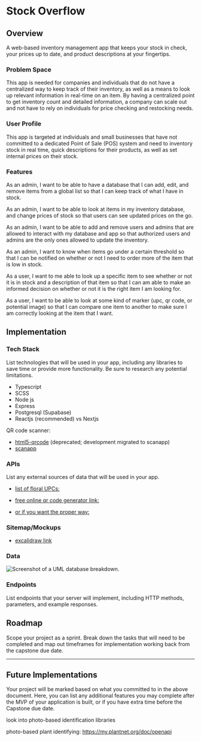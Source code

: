 # Stock Overflow

## Overview

A web-based inventory management app that keeps your stock in check, your prices up to date, and product descriptions at your fingertips.

### Problem Space

This app is needed for companies and individuals that do not have a centralized way to keep track of their inventory, as well as a means to look up relevant information in real-time on an item. By having a centralized point to get inventory count and detailed information, a company can scale out and not have to rely on individuals for price checking and restocking needs.

### User Profile

This app is targeted at individuals and small businesses that have not committed to a dedicated Point of Sale (POS) system and need to inventory stock in real time, quick descriptions for their products, as well as set internal prices on their stock.

### Features

As an admin, I want to be able to have a database that I can add, edit, and remove items from a global list so that I can keep track of what I have in stock.

As an admin, I want to be able to look at items in my inventory database, and change prices of stock so that users can see updated prices on the go.

As an admin, I want to be able to add and remove users and admins that are allowed to interact with my database and app so that authorized users and admins are the only ones allowed to update the inventory.

As an admin, I want to know when items go under a certain threshold so that I can be notified on whether or not I need to order more of the item that is low in stock.

As a user, I want to me able to look up a specific item to see whether or not it is in stock and a description of that item so that I can am able to make an informed decision on whether or not it is the right item I am looking for.

As a user, I want to be able to look at some kind of marker (upc, qr code, or potential image) so that I can compare one item to another to make sure I am correctly looking at the item that I want.

## Implementation

### Tech Stack

List technologies that will be used in your app, including any libraries to save time or provide more functionality. Be sure to research any potential limitations.

- Typescript
- SCSS
- Node js
- Express
- Postgresql (Supabase)
- Reactjs (recommended) vs Nextjs

QR code scanner:

- [html5-qrcode](https://www.npmjs.com/package/html5-qrcode) (deprecated; development migrated to scanapp)
- [scanapp](https://scanapp.org/html5-qrcode-docs/docs/intro)

### APIs

List any external sources of data that will be used in your app.

- [list of floral UPCs:](https://www.freshproduce.com/resources/floral/floral-universal-product-codes/)

- [free online qr code generator link:](https://public-api.qr-code-generator.com/v1/create/free?image_format=SVG&image_width=500&foreground_color=%23000000&frame_color=%23000000&frame_name=no-frame&qr_code_logo=&qr_code_pattern=rounded-3&qr_code_text=<your-text-here>)

- [or if you want the proper way:](https://www.qr-code-generator.com/qr-code-api/?cks=28075_1715486675_c4da9d4322eb902475e29d032a9dce0e&cpid=72a03c17-313a-4b34-9153-3c11d56863e5&sv1=affiliate&sv_campaign_id=1169924&awc=28075_1715486675_c4da9d4322eb902475e29d032a9dce0e&gclid=Cj0KCQjwkN--BhDkARIsAD_mnIqe8gl3KUYyFuCZkvhT8mnpn8YX5f-n8Pun0N63uwyR-N9pakRhmUoaAsM9EALw_wcB&campaignid=20261693957&adgroupid=&cpid=39bf0834-c3de-4cf9-85b6-aaee355e93f8&gad_source=1&target=api-ad)

### Sitemap/Mockups

- [excalidraw link](https://excalidraw.com/#json=njKaQcoXxYZEnbHJMkbXV,t2OX5kfzaQf-Q5N97x-KKQ)

### Data

![Screenshot of a UML database breakdown.]()

### Endpoints

List endpoints that your server will implement, including HTTP methods, parameters, and example responses.

## Roadmap

Scope your project as a sprint. Break down the tasks that will need to be completed and map out timeframes for implementation working back from the capstone due date.

---

## Future Implementations

Your project will be marked based on what you committed to in the above document. Here, you can list any additional features you may complete after the MVP of your application is built, or if you have extra time before the Capstone due date.

look into photo-based identification libraries

photo-based plant identifying:
https://my.plantnet.org/doc/openapi
